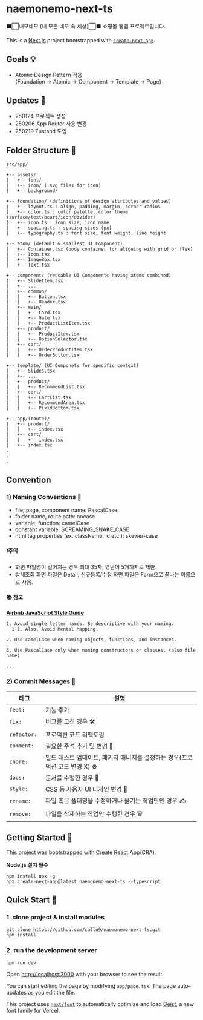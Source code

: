 # naemonemo-next-ts 

⬛⬜내모네모 (내 모든 네모 속 세상)⬜⬛ 쇼핑몰 웹앱 프로젝트입니다.

This is a [Next.js](https://nextjs.org) project bootstrapped with [`create-next-app`](https://nextjs.org/docs/app/api-reference/cli/create-next-app).


## Goals 💡

- Atomic Design Pattern 적용<br />
  (Foundation -> Atomic -> Component -> Template -> Page)

## Updates 📝

- 250124 프로젝트 생성
- 250206 App Router 사용 변경
- 250219 Zustand 도입

## Folder Structure 📁

```
src/app/

+-- assets/
|   +-- font/
|   +-- icon/ (.svg files for icon)
|   +-- background/

+-- foundation/ (definitions of design attributes and values)
|   +-- layout.ts : align, padding, margin, corner radius
|   +-- color.ts : color palette, color theme (surface/text/bcart/icon/divider)
|   +-- icon.ts : icon size, icon name
|   +-- spacing.ts : spacing sizes (px)
|   +-- typography.ts : font size, font weight, line height

+-- atom/ (default & smallest UI Component)
|   +-- Container.tsx (body container for aligning with grid or flex)
|   +-- Icon.tsx
|   +-- ImageBox.tsx
|   +-- Text.tsx

+-- component/ (reusable UI Components having atoms combined)
|   +-- SlideItem.tsx
|   +-- ...
|   +-- common/
|   |   +-- Button.tsx
|   |   +-- Header.tsx
|   +-- main/
|   |   +-- Card.tsx
|   |   +-- Gate.tsx
|   |   +-- ProductListItem.tsx
|   +-- product/
|   |   +-- ProductItem.tsx
|   |   +-- OptionSelector.tsx
|   +-- cart/
|   |   +-- OrderProductItem.tsx
|   |   +-- OrderButton.tsx

+-- template/ (UI Componets for specific context)
|   +-- Slides.tsx
|   +-- ...
|   +-- product/
|   |   +-- RecommendList.tsx
|   +-- cart/
|   |   +-- CartList.tsx
|   |   +-- RecommendArea.tsx
|   |   +-- PixidBottom.tsx

+-- app/(route)/
|   +-- product/
|   |   +-- index.tsx
|   +-- cart/
|   |   +-- index.tsx
|   +-- index.tsx
.
.
.
```

## Convention

### 1) Naming Conventions 📝

- file, page, component name: PascalCase
- folder name, route path: nocase
- variable, function: camelCase
- constant variable: SCREAMING_SNAKE_CASE
- html tag properties (ex. className, id etc.): skewer-case

#### ❗️주의

- 화면 파일명이 길어지는 경우 최대 35자, 영단어 5개까지로 제한.
- 상세조회 화면 파일은 Detail, 신규등록/수정 화면 파일은 Form으로 끝나는 이름으로 사용.

#### 📚 참고

[**Airbnb JavaScript Style Guide**](https://github.com/airbnb/javascript)

```
1. Avoid single letter names. Be descriptive with your naming.
  1-1. Also, Avoid Mental Mapping.

2. Use camelCase when naming objects, functions, and instances.

3. Use PascalCase only when naming constructors or classes. (also file name)

...
```

### 2) Commit Messages 💬

| 태그         | 설명                                                                         |
| ------------ | ---------------------------------------------------------------------------- |
| `feat: `     | 기능 추가                                                                    |
| `fix: `      | 버그를 고친 경우 🛠                                                           |
| `refactor: ` | 프로덕션 코드 리팩토링                                                       |
| `comment: `  | 필요한 주석 추가 및 변경 💬                                                  |
| `chore: `    | 빌드 태스트 업데이트, 패키지 매니저를 설정하는 경우(프로덕션 코드 변경 X) ⚙️ |
| `docs: `     | 문서를 수정한 경우 📝                                                        |
| `style: `    | CSS 등 사용자 UI 디자인 변경 🎨                                              |
| `rename: `   | 파일 혹은 폴더명을 수정하거나 옮기는 작업만인 경우 ✍️                        |
| `remove: `   | 파일을 삭제하는 작업만 수행한 경우 🗑️                                        |

## Getting Started 🚀

This project was bootstrapped with [Create React App(CRA)](https://github.com/facebook/create-react-app).

**Node.js 설치 필수**

```
npm install npx -g
npx create-next-app@latest naemonemo-next-ts --typescript
```

## Quick Start 🚀

### 1. clone project & install modules

```
git clone https://github.com/callu9/naemonemo-next-ts.git
npm install
```

### 2. run the development server

```
npm run dev
```

Open [http://localhost:3000](http://localhost:3000) with your browser to see the result.

You can start editing the page by modifying `app/page.tsx`. The page auto-updates as you edit the file.

This project uses [`next/font`](https://nextjs.org/docs/app/building-your-application/optimizing/fonts) to automatically optimize and load [Geist](https://vercel.com/font), a new font family for Vercel.

